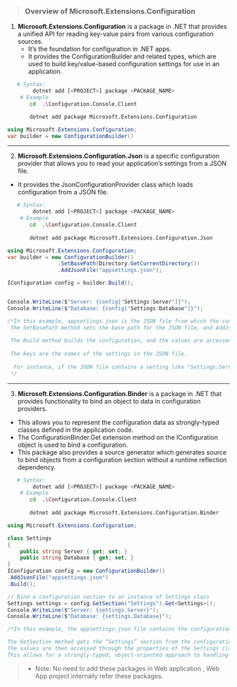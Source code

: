 > ### Overview of Microsoft.Extensions.Configuration

1. **Microsoft.Extensions.Configuration** is a package in .NET that provides a unified API for reading key-value pairs from various configuration sources.  
   - It’s the foundation for configuration in .NET apps.  
   - It provides the ConfigurationBuilder and related types, which are used to build key/value-based configuration settings for use in an application.  


 ```sh
    # Syntax: 
         dotnet add [<PROJECT>] package <PACKAGE_NAME>
     # Example   
        cd  .\Configuration.Console.Client

        dotnet add package Microsoft.Extensions.Configuration  
```

```cs 
using Microsoft.Extensions.Configuration;
var builder = new ConfigurationBuilder()
```
---
2. **Microsoft.Extensions.Configuration.Json** is a specific configuration provider that allows you to read your application’s settings from a JSON file. 
  - It provides the JsonConfigurationProvider class which loads configuration from a JSON file.

 ```sh
    # Syntax: 
         dotnet add [<PROJECT>] package <PACKAGE_NAME>
     # Example   
        cd  .\Configuration.Console.Client
         
        dotnet add package Microsoft.Extensions.Configuration.Json  
```

```cs 
using Microsoft.Extensions.Configuration;
var builder = new ConfigurationBuilder()
                .SetBasePath(Directory.GetCurrentDirectory())
                .AddJsonFile("appsettings.json");

IConfiguration config = builder.Build();


Console.WriteLine($"Server: {config["Settings:Server"]}");
Console.WriteLine($"Database: {config["Settings:Database"]}");

/*In this example, appsettings.json is the JSON file from which the configuration is read.
 The SetBasePath method sets the base path for the JSON file, and AddJsonFile adds the JSON configuration file to the configuration builder.
 
 The Build method builds the configuration, and the values are accessed using the indexer with the key.
 
 The keys are the names of the settings in the JSON file.
 
  For instance, if the JSON file contains a setting like "Settings:Server": "example.com", you can access the value with config["Settings:Server"]
 */
```
---
3. **Microsoft.Extensions.Configuration.Binder** is a package in .NET that provides functionality to bind an object to data in configuration providers.
  - This allows you to represent the configuration data as strongly-typed classes defined in the application code.
  - The ConfigurationBinder.Get extension method on the IConfiguration object is used to bind a configuration.
  - This package also provides a source generator which generates source to bind objects from a configuration section without a runtime reflection dependency.

 ```sh
    # Syntax: 
         dotnet add [<PROJECT>] package <PACKAGE_NAME>
     # Example   
        cd  .\Configuration.Console.Client
    
        dotnet add package Microsoft.Extensions.Configuration.Binder
```

```cs 
using Microsoft.Extensions.Configuration;

class Settings 
{
    public string Server { get; set; }
    public string Database { get; set; }
}
IConfiguration config = new ConfigurationBuilder()
.AddJsonFile("appsettings.json")
.Build();

// Bind a configuration section to an instance of Settings class
Settings settings = config.GetSection("Settings").Get<Settings>();
Console.WriteLine($"Server: {settings.Server}");
Console.WriteLine($"Database: {settings.Database}");

/*In this example, the appsettings.json file contains the configuration.

The GetSection method gets the “Settings” section from the configuration, and the Get<Settings> method binds the configuration section to an instance of the Settings class.
The values are then accessed through the properties of the Settings class.
This allows for a strongly-typed, object-oriented approach to handling configuration data*/
```


> - Note: No need to add these packages in Web application , Web App project internally refer these packages.
